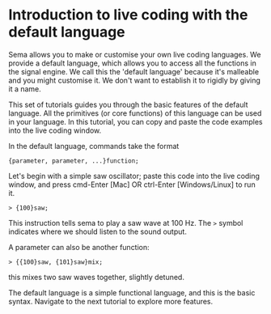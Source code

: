 # Introduction to live coding with the default language

Sema allows you to make or customise your own live coding languages.  We provide a default language, which allows you to access all the functions in the signal engine. We call this the 'default language' because it's malleable and you might customise it. We don't want to establish it to rigidly by giving it a name. 

This set of tutorials guides you through the basic features of the default language. All the primitives (or core functions) of this language can be used in your language. In this tutorial, you can copy and paste the code examples into the live coding window.

In the default language, commands take the format

```
{parameter, parameter, ...}function;
```

Let's begin with a simple saw oscillator; paste this code into the live coding window, and press cmd-Enter [Mac] OR ctrl-Enter [Windows/Linux] to run it.

```
> {100}saw;
```

This instruction tells sema to play a saw wave at 100 Hz.  The `>` symbol indicates where we should listen to the sound output.


A parameter can also be another function:

```
> {{100}saw, {101}saw}mix;
```

this mixes two saw waves together, slightly detuned.

The default language is a simple functional language, and this is the basic syntax.  Navigate to the next tutorial to explore more features.
